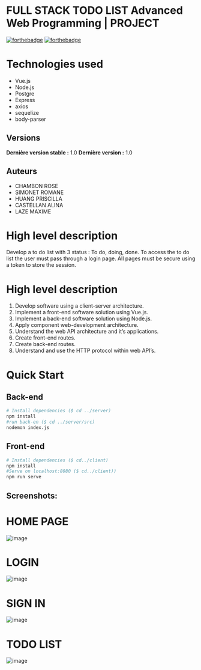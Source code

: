 # FULL STACK TODO LIST Advanced Web Programming | PROJECT 

[![forthebadge](http://forthebadge.com/images/badges/built-with-love.svg)](http://forthebadge.com)  [![forthebadge](https://forthebadge.com/images/badges/made-with-vue.svg)](http://forthebadge.com)


# Technologies used
* Vue.js
* Node.js
* Postgre
* Express
* axios
* sequelize
* body-parser

## Versions
**Dernière version stable :** 1.0
**Dernière version :** 1.0


## Auteurs
- CHAMBON ROSE
- SIMONET ROMANE
- HUANG PRISCILLA
- CASTELLAN ALINA
- LAZE MAXIME

# High level description
Develop a to do list with 3 status : To do, doing, done.
To access the to do list the user must pass through a login page.
All pages must be secure using a token to store the session.

# High level description
1. Develop software using a client-server architecture.
2. Implement a front-end software solution using Vue.js.
3. Implement a back-end software solution using Node.js.
4. Apply component web-development architecture.
5. Understand the web API architecture and it’s applications.
6. Create front-end routes.
7. Create back-end routes.
8. Understand and use the HTTP protocol within web API’s.


# Quick Start
## Back-end
```bash
# Install dependencies ($ cd ../server)
npm install
#run back-en ($ cd ../server/src)
nodemon index.js
```
## Front-end
```bash
# Install dependencies ($ cd../client)
npm install
#Serve on localhost:8080 ($ cd../client))
npm run serve
```

## Screenshots: 
# HOME PAGE 
![image](https://user-images.githubusercontent.com/73166051/159783937-3332dbd3-409d-4a4c-bccb-89ca8ee906e5.png)
# LOGIN
![image](https://user-images.githubusercontent.com/73166051/159784091-645cb813-c436-4918-a32c-73a8b0fc17ad.png)
# SIGN IN
![image](https://user-images.githubusercontent.com/73166051/159784181-7804d84b-a9c0-4515-b808-cf98f0ed23e8.png)
# TODO LIST
![image](https://user-images.githubusercontent.com/73166051/159784471-ec256b37-a5e4-44f8-8697-8f85273c55ef.png)